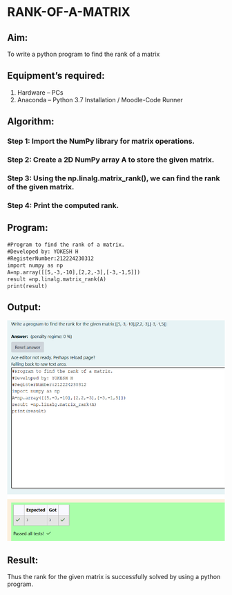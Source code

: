 # RANK-OF-A-MATRIX
## Aim:
To write a python program to find the rank of a matrix
## Equipment’s required:
1. 	Hardware – PCs
2. 	Anaconda – Python 3.7 Installation / Moodle-Code Runner
## Algorithm:
### Step 1: Import the NumPy library for matrix operations.
### Step 2: Create a 2D NumPy array A to store the given matrix.
### Step 3: Using the np.linalg.matrix_rank(), we can find the rank of the given matrix.
### Step 4: Print the computed rank.
## Program:
```
#Program to find the rank of a matrix.
#Developed by: YOKESH H 
#RegisterNumber:212224230312
import numpy as np
A=np.array([[5,-3,-10],[2,2,-3],[-3,-1,5]])
result =np.linalg.matrix_rank(A)
print(result)
```
## Output:
![alt text](image.png)
## Result:
Thus the rank for the given matrix is successfully solved by  using a python program.

